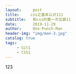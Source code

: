 ```yaml
---
layout:     post
title:     css之基本认识111
subtitle:   和css的第一次见面11
date:       2019-11-29
author:     One-Punch-Man
header-img: "img/man-3.jpg"
catalog: true
tags: 
     - Git1
     - CSS1
---
```


123
